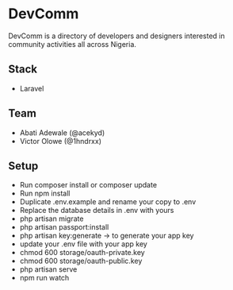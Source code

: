 # DevComm

DevComm is a directory of developers and designers interested in community activities all across Nigeria.

## Stack
- Laravel


## Team

- Abati Adewale (@acekyd)
- Victor Olowe (@1hndrxx)

## Setup

- Run composer install or composer update
- Run npm install
- Duplicate .env.example and rename your copy to .env
- Replace the database details in .env with yours
- php artisan migrate
- php artisan passport:install
- php artisan key:generate -> to generate your app key
- update your .env file with your app key
- chmod 600 storage/oauth-private.key
- chmod 600 storage/oauth-public.key
- php artisan serve
- npm run watch